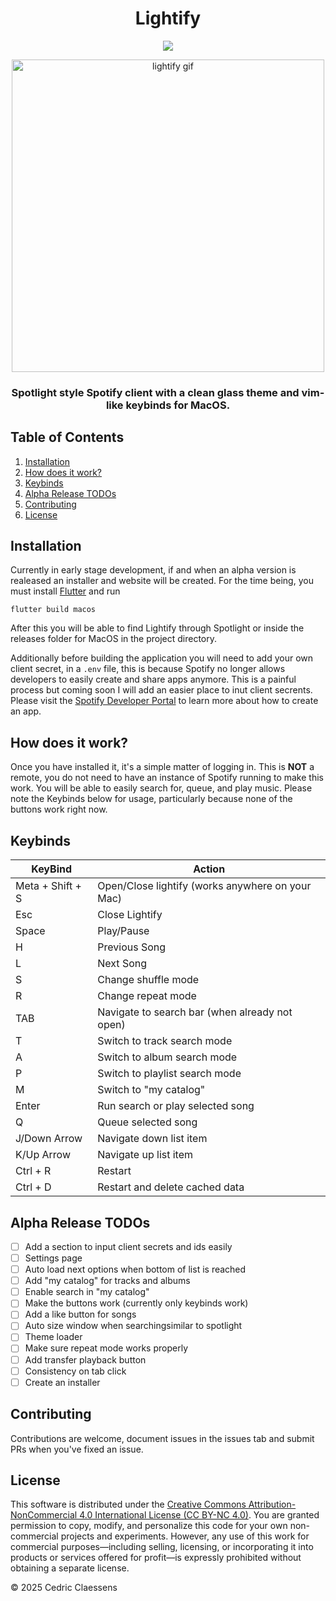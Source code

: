 <h1 align="center">Lightify</h1>
<p align="center">
  
  <a href="https://creativecommons.org/licenses/by-nc/4.0/">
	    <img src="https://img.shields.io/badge/License-CC%20BY--NC%204.0-lightgrey.svg" />
	</a> 

</p> 

<p align="center">
  <img src="https://github.com/user-attachments/assets/05d1a215-9486-4c38-8dd8-81f4b5f19e4e"
       alt="lightify gif"
       width="500" />
</p>

<h3 align="center">
  Spotlight style Spotify client with a clean glass theme and vim-like keybinds for MacOS.
</h3>

## Table of Contents
1. [Installation](#installation)
2. [How does it work?](#how-does-it-work)
3. [Keybinds](#keybinds)
4. [Alpha Release TODOs](#alpha-release-todos)
5. [Contributing](#contributing)
6. [License](LICENSE)

## Installation
Currently in early stage development, if and when an alpha version is realeased an installer and website will be created.
For the time being, you must install [Flutter](https://flutter.dev/) and run 

```flutter build macos```

After this you will be able to find Lightify through Spotlight or inside the releases 
folder for MacOS in the project directory. 

Additionally before building the application you will need to add your own client secret, in a `.env` file, this is because Spotify
no longer allows developers to easily create and share apps anymore. This is a painful process but coming soon I will add an easier place to
inut client secrents. Please visit the [Spotify Developer Portal](https://developer.spotify.com/dashboard) to learn more about how to create an app.

## How does it work?
Once you have installed it, it's a simple matter of logging in. This is **NOT** a remote, you do not need to have an instance of Spotify
running to make this work. You will be able to easily search for, queue, and play music. Please note the Keybinds below for usage, particularly because none of the buttons work
right now. 

## Keybinds
| KeyBind | Action |
| - | - |
| Meta + Shift + S | Open/Close lightify (works anywhere on your Mac) |
| Esc | Close Lightify |
| Space | Play/Pause |
| H | Previous Song |
| L | Next Song |
| S | Change shuffle mode |
| R | Change repeat mode | 
| TAB | Navigate to search bar (when already not open) |
| T | Switch to track search mode |
| A | Switch to album search mode |
| P | Switch to playlist search mode |
| M | Switch to "my catalog" | 
| Enter | Run search or play selected song |
| Q | Queue selected song |
| J/Down Arrow | Navigate down list item |
| K/Up Arrow | Navigate up list item |
| Ctrl + R | Restart |
| Ctrl + D | Restart and delete cached data |

## Alpha Release TODOs 
- [ ] Add a section to input client secrets and ids easily
- [ ] Settings page
- [ ] Auto load next options when bottom of list is reached
- [ ] Add "my catalog" for tracks and albums
- [ ] Enable search in "my catalog"
- [ ] Make the buttons work (currently only keybinds work)
- [ ] Add a like button for songs
- [ ] Auto size window when searchingsimilar to spotlight 
- [ ] Theme loader
- [ ] Make sure repeat mode works properly
- [ ] Add transfer playback button
- [ ] Consistency on tab click
- [ ] Create an installer 

## Contributing
Contributions are welcome, document issues in the issues tab and submit PRs when you've fixed an issue. 

## License
This software is distributed under the [Creative Commons Attribution-NonCommercial 4.0 International License (CC BY-NC 4.0)](LICENSE). You are granted permission to copy, modify, and personalize this code for your own non-commercial projects and experiments. However, any use of this work for commercial purposes—including selling, licensing, or incorporating it into products or services offered for profit—is expressly prohibited without obtaining a separate license.

© 2025 Cedric Claessens

